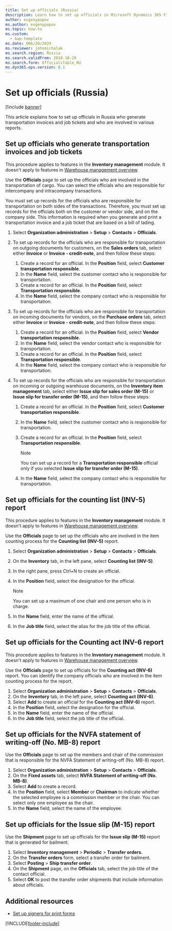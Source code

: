 ```yaml
---
title: Set up officials (Russia)
description: Learn how to set up officials in Microsoft Dynamics 365 Finance in Russia, including an outline on setting up officials who generate transportation invoices.
author: evgenypopov
ms.author: evgenypopov
ms.topic: how-to
ms.custom: 
  - bap-template
ms.date: 006/20/2024
ms.reviewer: johnmichalak
ms.search.region: Russia
ms.search.validFrom: 2018-10-28
ms.search.form: OfficialsTable_RU
ms.dyn365.ops.version: 8.1
---
```


# Set up officials (Russia)
[!include [banner](../../includes/banner.md)]

This article explains how to set up officials in Russia who generate transportation invoices and job tickets and who are involved in various reports.

## Set up officials who generate transportation invoices and job tickets

This procedure applies to features in the **Inventory management** module. It doesn't apply to features in [Warehouse management overview](../../../supply-chain/warehousing/warehouse-management-overview.md).

Use the **Officials** page to set up the officials who are involved in the transportation of cargo. You can select the officials who are responsible for intercompany and intracompany transactions.

You must set up records for the officials who are responsible for transportation on both sides of the transactions. Therefore, you must set up records for the officials both on the customer or vendor side, and on the company side. This information is required when you generate and print a transportation invoice and a job ticket that are based on a bill of lading.

1. Select **Organization administration** \> **Setup** \> **Contacts** \> **Officials**.
2. To set up records for the officials who are responsible for transportation on outgoing documents for customers, on the **Sales orders** tab, select either **Invoice** or **Invoice - credit-note**, and then follow these steps:

    1. Create a record for an official. In the **Position** field, select **Customer transportation responsible**.
    2. In the **Name** field, select the customer contact who is responsible for transportation.
    3. Create a record for an official. In the **Position** field, select **Transportation responsible**.
    4. In the **Name** field, select the company contact who is responsible for transportation.

3. To set up records for the officials who are responsible for transportation on incoming documents for vendors, on the **Purchase orders** tab, select either **Invoice** or **Invoice - credit-note**, and then follow these steps:

    1. Create a record for an official. In the **Position** field, select **Vendor transportation responsible**.
    2. In the **Name** field, select the vendor contact who is responsible for transportation.
    3. Create a record for an official. In the **Position** field, select **Transportation responsible**.
    4. In the **Name** field, select the company contact who is responsible for transportation.

4. To set up records for the officials who are responsible for transportation on incoming or outgoing warehouse documents, on the **Inventory item management** tab, select either **Issue slip for sales order (M-15)** or **Issue slip for transfer order (M-15)**, and then follow these steps:

    1. Create a record for an official. In the **Position** field, select **Customer transportation responsible**.
    2. In the **Name** field, select the customer contact who is responsible for transportation.
    3. Create a record for an official. In the **Position** field, select **Transportation responsible**.

        > [!NOTE]
        > You can set up a record for a **Transportation responsible** official only if you selected **Issue slip for transfer order (M-15)**.

    4. In the **Name** field, select the company contact who is responsible for transportation.

## Set up officials for the counting list (INV-5) report

This procedure applies to features in the **Inventory management** module. It doesn't apply to features in [Warehouse management overview](../../../supply-chain/warehousing/warehouse-management-overview.md).

Use the **Officials** page to set up the officials who are involved in the item counting process for the **Counting list (INV-5)** report.

1. Select **Organization administration** \> **Setup** \> **Contacts** \> **Officials**.
2. On the **Inventory** tab, in the left pane, select **Counting list (INV-5)**.
3. In the right pane, press Ctrl+N to create an official.
4. In the **Position** field, select the designation for the official.

    > [!NOTE]
    > You can set up a maximum of one chair and one person who is in charge.

5. In the **Name** field, enter the name of the official.
6. In the **Job title** field, select the alias for the job title of the official.

## Set up officials for the Counting act INV-6 report

This procedure applies to features in the **Inventory management** module. It doesn't apply to features in [Warehouse management overview](../../../supply-chain/warehousing/warehouse-management-overview.md).

Use the **Officials** page to set up officials for the **Counting act (INV-6)** report. You can identify the company officials who are involved in the item counting process for the report.

1. Select **Organization administration** \> **Setup** \> **Contacts** \> **Officials**.
2. On the **Inventory** tab, in the left pane, select **Counting act (INV-6)**.
3. Select **Add** to create an official for the **Counting act (INV-6)** report.
4. In the **Position** field, select the designation for the official.
5. In the **Name** field, enter the name of the official.
6. In the **Job title** field, select the job title of the official.

## Set up officials for the NVFA statement of writing-off (No. MB-8) report

Use the **Officials** page to set up the members and chair of the commission that is responsible for the NVFA Statement of writing-off (No. MB-8) report.

1. Select **Organization administration** \> **Setup** \> **Contacts** \> **Officials**.
2. On the **Fixed assets** tab, select **NVFA Statement of writing-off (No. MB-8)**.
3. Select **Add** to create a record.
4. In the **Position** field, select **Member** or **Chairman** to indicate whether the selected employee is a commission member or the chair. You can select only one employee as the chair.
5. In the **Name** field, select the name of the employee.

## Set up officials for the Issue slip (M-15) report

Use the **Shipment** page to set up officials for the **Issue slip (M-15)** report that is generated for bailment.

1. Select **Inventory management** \> **Periodic** \> **Transfer orders**.
2. On the **Transfer orders** form, select a transfer order for bailment.
3. Select **Posting** \> **Ship transfer order**.
4. On the **Shipment** page, on the **Officials** tab, select the job title of the contact official.
5. Select **OK** to post the transfer order shipments that include information about officials.

## Additional resources

- [Set up signers for print forms](../europe/emea-set-up-signers-for-printing-forms.md)


[!INCLUDE[footer-include](../../../includes/footer-banner.md)]
